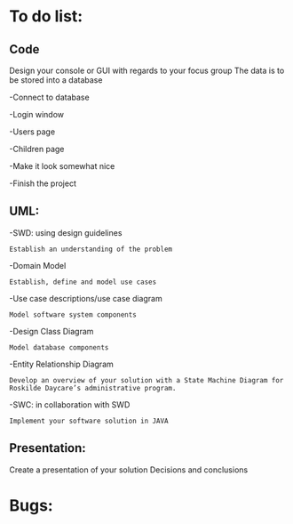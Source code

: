 # To do list:

## Code 

Design your console or GUI with regards to your focus group
The data is to be stored into a database

-Connect to database

-Login window

-Users page

-Children page

-Make it look somewhat nice

-Finish the project


## UML:
-SWD: using design guidelines

    Establish an understanding of the problem

-Domain Model

    Establish, define and model use cases
    
-Use case descriptions/use case diagram

    Model software system components
    
-Design Class Diagram

    Model database components
    
-Entity Relationship Diagram

    Develop an overview of your solution with a State Machine Diagram for Roskilde Daycare’s administrative program.  
    
-SWC: in collaboration with SWD

    Implement your software solution in JAVA
    

## Presentation:

Create a presentation of your solution
Decisions and conclusions
 

# Bugs:
 
